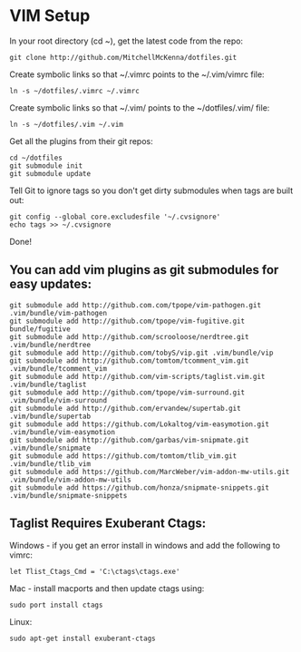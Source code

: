 VIM Setup
========

In your root directory (cd ~), get the latest code from the repo:

    git clone http://github.com/MitchellMcKenna/dotfiles.git

Create symbolic links so that ~/.vimrc points to the ~/.vim/vimrc file:

    ln -s ~/dotfiles/.vimrc ~/.vimrc

Create symbolic links so that ~/.vim/ points to the ~/dotfiles/.vim/ file:

    ln -s ~/dotfiles/.vim ~/.vim

Get all the plugins from their git repos:

    cd ~/dotfiles
    git submodule init
    git submodule update

Tell Git to ignore tags so you don't get dirty submodules when tags are built out:

    git config --global core.excludesfile '~/.cvsignore'
    echo tags >> ~/.cvsignore

Done!

You can add vim plugins as git submodules for easy updates:
-----------------------------------------------------------
    git submodule add http://github.com.com/tpope/vim-pathogen.git .vim/bundle/vim-pathogen
    git submodule add http://github.com/tpope/vim-fugitive.git bundle/fugitive
    git submodule add http://github.com/scrooloose/nerdtree.git .vim/bundle/nerdtree
    git submodule add http://github.com/tobyS/vip.git .vim/bundle/vip
    git submodule add http://github.com/tomtom/tcomment_vim.git .vim/bundle/tcomment_vim
    git submodule add http://github.com/vim-scripts/taglist.vim.git .vim/bundle/taglist
    git submodule add http://github.com/tpope/vim-surround.git .vim/bundle/vim-surround
    git submodule add http://github.com/ervandew/supertab.git .vim/bundle/supertab
    git submodule add https://github.com/Lokaltog/vim-easymotion.git .vim/bundle/vim-easymotion
    git submodule add http://github.com/garbas/vim-snipmate.git .vim/bundle/snipmate
    git submodule add https://github.com/tomtom/tlib_vim.git .vim/bundle/tlib_vim
    git submodule add https://github.com/MarcWeber/vim-addon-mw-utils.git .vim/bundle/vim-addon-mw-utils
    git submodule add https://github.com/honza/snipmate-snippets.git .vim/bundle/snipmate-snippets

Taglist Requires Exuberant Ctags:
---------------------------------

Windows - if you get an error install in windows and add the following to vimrc:
  
    let Tlist_Ctags_Cmd = 'C:\ctags\ctags.exe'

Mac - install macports and then update ctags using: 

    sudo port install ctags

Linux:

    sudo apt-get install exuberant-ctags
